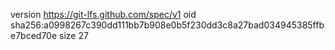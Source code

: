 version https://git-lfs.github.com/spec/v1
oid sha256:a0998267c390dd111bb7b908e0b5f230dd3c8a27bad034945385ffbe7bced70e
size 27
